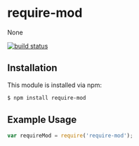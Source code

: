 # require-mod

None

[![build status](https://secure.travis-ci.org/alex20465/require-mod.png)](http://travis-ci.org/alex20465/require-mod)

## Installation

This module is installed via npm:

``` bash
$ npm install require-mod
```

## Example Usage

``` js
var requireMod = require('require-mod');
```
